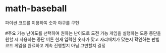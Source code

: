 # math-baseball

파이썬 코드를 이용하여 숫자 야구를 구현

#주요 기능
난이도를 선택하여 원하는 난이도로 도전 가능
게임을 실행하는 도중 중단을 원할 시 사용하는 중단 버튼
현재 입력한 숫자가 맞고 자리배치가 맞는지 확인하는 판별 코드
게임을 완료하고 계속 진행할지 아님 그만할지 결정
